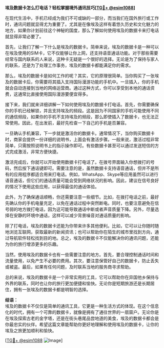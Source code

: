 **埃及数据卡怎么打电话？轻松掌握境外通讯技巧[[TG💪+ @esim1088](https://t.me/s/esim1088)]**

在现代生活中，手机已经成为我们不可或缺的一部分，而当我们在国外旅行或工作时，通讯问题就显得尤为重要了。尤其是在像埃及这样有着悠久历史和文化魅力的地方，如果你计划前往这个神秘的国度，那么了解如何使用埃及的数据卡来打电话就显得非常必要了。

首先，让我们了解一下什么是埃及的数据卡。简单来说，埃及的数据卡是一种可以在埃及使用的SIM卡，它不仅能够让你上网，还支持语音通话功能。对于那些需要经常与国内联系的人来说，这种卡无疑是一个很好的选择。无论是为了保持与家人的联系，还是为了处理工作事务，埃及的数据卡都能满足你的需求。

那么，埃及的数据卡是如何工作的呢？其实，它的原理很简单。当你购买了一张埃及的数据卡后，你需要将其插入支持国际漫游功能的手机中。一旦插入，你的手机就会自动连接到当地的网络运营商。通过这种方式，你可以享受到本地的通话资费，这通常比直接使用国际漫游要便宜得多。

接下来，我们就来详细讲解一下如何使用埃及的数据卡打电话。首先，你需要确保你的手机已经解锁，并且支持埃及的频段。这是因为不同国家的手机可能使用不同的通信频段，如果你的手机不支持埃及的频段，那么即使插入了数据卡，也无法正常使用。因此，在出发前，最好先检查一下自己的手机是否兼容。

一旦确认手机兼容，下一步就是激活你的数据卡。通常情况下，当你购买数据卡时，商家会提供一份详细的说明书，上面会有激活步骤。一般来说，激活过程非常简单，只需按照说明书上的指示操作即可。有些数据卡甚至可以通过发送短信的方式完成激活，非常方便快捷。

激活完成后，你就可以开始使用数据卡打电话了。在拨号界面输入你想拨打的号码，然后按下通话键即可。需要注意的是，虽然数据卡支持语音通话，但并不是所有的应用程序都适合用来打电话。例如，WhatsApp、Skype等应用虽然可以进行语音通话，但它们的通话质量可能会受到网络状况的影响。因此，建议在信号良好的情况下使用这些应用，以获得最佳的通话体验。

此外，为了确保通话顺畅，你还需要注意一些细节。比如，在拨打电话之前，最好先确认你的手机电量充足，以免在通话过程中突然断电。同时，也要注意避免在信号弱的地方拨打电话，因为这可能导致通话中断或者声音质量下降。另外，尽量选择在安静的环境中通话，这样可以减少背景噪音对通话质量的影响。

除了打电话，埃及的数据卡还能为你带来许多其他便利。比如，它可以让你随时随地浏览互联网，获取最新的新闻资讯；也可以帮助你在陌生的城市里找到方向，通过导航软件轻松找到目的地。总之，埃及的数据卡不仅能解决你的通讯问题，还能为你的旅行增添更多的乐趣。

当然，使用埃及的数据卡也有一些需要注意的地方。首先，要合理控制通话时间和流量使用，以免产生不必要的费用。其次，要注意保管好自己的数据卡，防止丢失或被盗。最后，如果有任何问题，及时联系当地的服务商寻求帮助。

总的来说，埃及的数据卡是一个非常实用的工具，它可以帮助你在异国他乡保持与外界的联系，同时也让你的旅行更加便捷和愉快。无论你是短期旅游还是长期居住，拥有一张埃及的数据卡都是明智的选择。

**结语：**  
埃及的数据卡不仅仅是简单的通讯工具，它更是一种生活方式的体现。在这个信息化的时代，拥有一个可靠的数据卡，就像是拥有了通往世界的一扇窗户。无论你是在埃及探索古老的金字塔，还是在街头巷尾品尝地道的美食，埃及的数据卡都会是你最忠实的伙伴。希望这篇文章能帮助你更好地理解和使用埃及的数据卡，让你的埃及之旅更加顺利和愉快。

[[TG💪+ @esim1088](https://t.me/s/esim1088) ![Image](https://i.postimg.cc/4NQfJmqS/Snipaste-2025-05-13-00-14-12.png)]